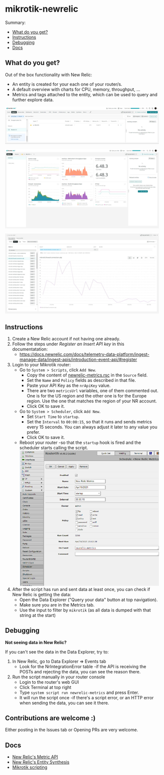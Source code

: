 # mikrotik-newrelic

Summary:
- [What do you get?](#what-do-you-get)
- [Instructions](#instructions)
- [Debugging](#debugging)
- [Docs](#docs)

## What do you get?

Out of the box functionality with New Relic:
- An entity is created for your each one of your router/s.
- A default overview with charts for CPU, memory, throughput, ...
- Metrics and tags attached to the entity, which can be used to query and further explore data.

![Explorer](images/explorer.jpg)

![Entity Overview](images/entity.jpg)

![Data Explorer](images/data-explorer.jpg)

## Instructions

1. Create a New Relic account if not having one already.
1. Follow the steps under _Register an Insert API key_ in this documentatation:
   - https://docs.newrelic.com/docs/telemetry-data-platform/ingest-manage-data/ingest-apis/introduction-event-api/#register
1. Login to your Mikrotik router:
   - Go to `System > Scripts`, click `Add New`.
     - Copy the content of [newrelic-metrics.rsc](src/newrelic-metrics.rsc) in the `Source` field.
     - Set the `Name` and `Policy` fields as described in that file.
     - Paste your API Key as the `nrApiKey` value.
     - There are two `metricsUrl` variables, one of them commented out. One is for the US region
       and the other one is for the Europe region. Use the one that matches the region of your
       NR account.
     - Click OK to save it.
   - Go to `System > Scheduler`, click `Add New`.
     - Set `Start Time` to `startup`.
     - Set the `Interval` to `00:00:15`, so that it runs and sends metrics every 15 seconds. You can always adjust it later to
       any value you prefer.
     - Click OK to save it.
   - Reboot your router -so that the `startup` hook is fired and the scheduler starts calling the script.
![Mikrotik scheduler](images/mikrotik-scheduler-new-relic.png)
1. After the script has run and sent data at least once, you can check if New Relic is getting the data:
   - Open the Data Explorer ("Query your data" button at top navigation).
   - Make sure you are in the Metrics tab.
   - Use the input to filter by `mikrotik` (as all data is dumped with that string at the start)

## Debugging

**Not seeing data in New Relic?**

If you can't see the data in the Data Explorer, try to:

1. In New Relic, go to Data Explorer => Events tab
   - Look for the NrIntegrationError table -if the API is receiving the POSTs and rejecting the data, you can see the reason there.
1. Run the script manually in your router console  
   - Login to the router's web GUI
   - Click Terminal at top right
   - Type `system script run newrelic-metrics` and press Enter.
   - It will run the script once -if there's a script error, or an HTTP error when sending the data, you can see it there.

## Contributions are welcome :)

Either posting in the Issues tab or Opening PRs are very welcome.

## Docs

- [New Relic's Metric API](https://docs.newrelic.com/docs/telemetry-data-platform/ingest-manage-data/ingest-apis/report-metrics-metric-api/)
- [New Relic's Entity Synthesis](https://github.com/newrelic-experimental/entity-synthesis-definitions)
- [Mikrotik scripting](https://wiki.mikrotik.com/wiki/Scripts)
